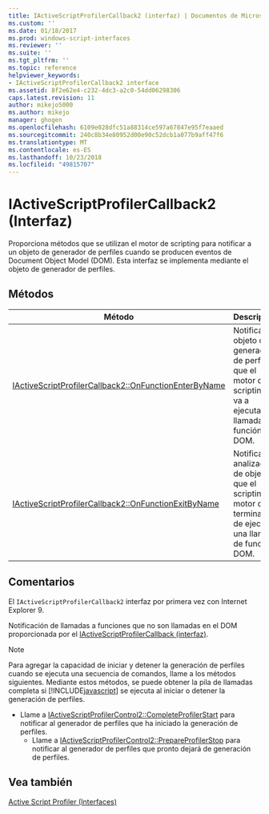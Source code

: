 ```yaml
---
title: IActiveScriptProfilerCallback2 (interfaz) | Documentos de Microsoft
ms.custom: ''
ms.date: 01/18/2017
ms.prod: windows-script-interfaces
ms.reviewer: ''
ms.suite: ''
ms.tgt_pltfrm: ''
ms.topic: reference
helpviewer_keywords:
- IActiveScriptProfilerCallback2 interface
ms.assetid: 8f2e62e4-c232-4dc3-a2c0-54dd06298306
caps.latest.revision: 11
author: mikejo5000
ms.author: mikejo
manager: ghogen
ms.openlocfilehash: 6109e028dfc51a88314ce597a67847e95f7eaaed
ms.sourcegitcommit: 240c8b34e80952d00e90c52dcb1a077b9aff47f6
ms.translationtype: MT
ms.contentlocale: es-ES
ms.lasthandoff: 10/23/2018
ms.locfileid: "49815707"
---
```

# <a name="iactivescriptprofilercallback2-interface"></a>IActiveScriptProfilerCallback2 (Interfaz)
Proporciona métodos que se utilizan el motor de scripting para notificar a un objeto de generador de perfiles cuando se producen eventos de Document Object Model (DOM). Esta interfaz se implementa mediante el objeto de generador de perfiles.  
  
## <a name="methods"></a>Métodos  
  
|Método|Descripción|  
|------------|-----------------|  
|[IActiveScriptProfilerCallback2::OnFunctionEnterByName](../../winscript/reference/iactivescriptprofilercallback2-onfunctionenterbyname.md)|Notifica al objeto de generador de perfiles que el motor de scripting se va a ejecutar una llamada de función DOM.|  
|[IActiveScriptProfilerCallback2::OnFunctionExitByName](../../winscript/reference/iactivescriptprofilercallback2-onfunctionexitbyname.md)|Notifica al analizador de objeto que el scripting del motor de terminado de ejecutar una llamada de función DOM.|  
  
## <a name="remarks"></a>Comentarios  
 El `IActiveScriptProfilerCallback2` interfaz por primera vez con Internet Explorer 9.  
  
 Notificación de llamadas a funciones que no son llamadas en el DOM proporcionada por el [IActiveScriptProfilerCallback (interfaz)](../../winscript/reference/iactivescriptprofilercallback-interface.md).  
  
> [!NOTE]
>  Para agregar la capacidad de iniciar y detener la generación de perfiles cuando se ejecuta una secuencia de comandos, llame a los métodos siguientes. Mediante estos métodos, se puede obtener la pila de llamadas completa si [!INCLUDE[javascript](../../javascript/includes/javascript-md.md)] se ejecuta al iniciar o detener la generación de perfiles.  
> 
> - Llame a [IActiveScriptProfilerControl2::CompleteProfilerStart](../../winscript/reference/iactivescriptprofilercontrol2-completeprofilerstart.md) para notificar al generador de perfiles que ha iniciado la generación de perfiles.  
>   -   Llame a [IActiveScriptProfilerControl2::PrepareProfilerStop](../../winscript/reference/iactivescriptprofilercontrol2-prepareprofilerstop.md) para notificar al generador de perfiles que pronto dejará de generación de perfiles.  
  
## <a name="see-also"></a>Vea también  
 [Active Script Profiler (Interfaces)](../../winscript/reference/active-script-profiler-interfaces.md)